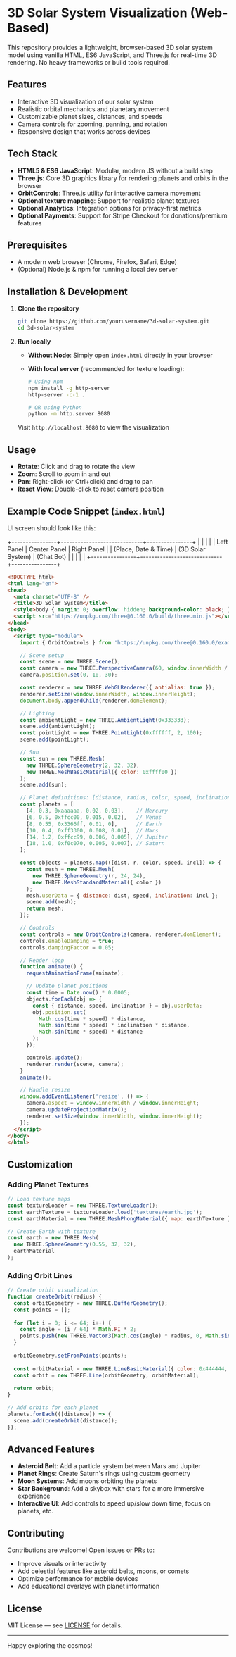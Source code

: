 # 3D Solar System Visualization (Web-Based)

This repository provides a lightweight, browser-based 3D solar system model using vanilla HTML, ES6 JavaScript, and Three.js for real-time 3D rendering. No heavy frameworks or build tools required.

## Features

* Interactive 3D visualization of our solar system
* Realistic orbital mechanics and planetary movement
* Customizable planet sizes, distances, and speeds
* Camera controls for zooming, panning, and rotation
* Responsive design that works across devices

## Tech Stack

* **HTML5 & ES6 JavaScript**: Modular, modern JS without a build step
* **Three.js**: Core 3D graphics library for rendering planets and orbits in the browser
* **OrbitControls**: Three.js utility for interactive camera movement
* **Optional texture mapping**: Support for realistic planet textures
* **Optional Analytics**: Integration options for privacy-first metrics
* **Optional Payments**: Support for Stripe Checkout for donations/premium features

## Prerequisites

* A modern web browser (Chrome, Firefox, Safari, Edge)
* (Optional) Node.js & npm for running a local dev server

## Installation & Development

1. **Clone the repository**

   ```bash
   git clone https://github.com/yourusername/3d-solar-system.git
   cd 3d-solar-system
   ```

2. **Run locally**

   * **Without Node**: Simply open `index.html` directly in your browser
   * **With local server** (recommended for texture loading):

     ```bash
     # Using npm
     npm install -g http-server
     http-server -c-1 .
     
     # OR using Python
     python -m http.server 8080
     ```

   Visit `http://localhost:8080` to view the visualization

## Usage

* **Rotate**: Click and drag to rotate the view
* **Zoom**: Scroll to zoom in and out
* **Pan**: Right-click (or Ctrl+click) and drag to pan
* **Reset View**: Double-click to reset camera position

## Example Code Snippet (`index.html`)
UI screen should look like this:

+----------------+-----------------------------+----------------+
|                |                             |                |
|   Left Panel   |         Center Panel       |   Right Panel  |
| (Place, Date & Time)  |     (3D Solar System)       |   (Chat Bot)   |
|                |                             |                |
+----------------+-----------------------------+----------------+

```html
<!DOCTYPE html>
<html lang="en">
<head>
  <meta charset="UTF-8" />
  <title>3D Solar System</title>
  <style>body { margin: 0; overflow: hidden; background-color: black; }</style>
  <script src="https://unpkg.com/three@0.160.0/build/three.min.js"></script>
</head>
<body>
  <script type="module">
    import { OrbitControls } from 'https://unpkg.com/three@0.160.0/examples/jsm/controls/OrbitControls.js';

    // Scene setup
    const scene = new THREE.Scene();
    const camera = new THREE.PerspectiveCamera(60, window.innerWidth / window.innerHeight, 0.1, 1000);
    camera.position.set(0, 10, 30);

    const renderer = new THREE.WebGLRenderer({ antialias: true });
    renderer.setSize(window.innerWidth, window.innerHeight);
    document.body.appendChild(renderer.domElement);

    // Lighting
    const ambientLight = new THREE.AmbientLight(0x333333);
    scene.add(ambientLight);
    const pointLight = new THREE.PointLight(0xffffff, 2, 100);
    scene.add(pointLight);

    // Sun
    const sun = new THREE.Mesh(
      new THREE.SphereGeometry(2, 32, 32),
      new THREE.MeshBasicMaterial({ color: 0xffff00 })
    );
    scene.add(sun);

    // Planet definitions: [distance, radius, color, speed, inclination]
    const planets = [
      [4, 0.3, 0xaaaaaa, 0.02, 0.03],    // Mercury
      [6, 0.5, 0xffcc00, 0.015, 0.02],   // Venus
      [8, 0.55, 0x3366ff, 0.01, 0],      // Earth
      [10, 0.4, 0xff3300, 0.008, 0.01],  // Mars
      [14, 1.2, 0xffcc99, 0.006, 0.005], // Jupiter
      [18, 1.0, 0xf0c070, 0.005, 0.007], // Saturn
    ];

    const objects = planets.map(([dist, r, color, speed, incl]) => {
      const mesh = new THREE.Mesh(
        new THREE.SphereGeometry(r, 24, 24),
        new THREE.MeshStandardMaterial({ color })
      );
      mesh.userData = { distance: dist, speed, inclination: incl };
      scene.add(mesh);
      return mesh;
    });

    // Controls
    const controls = new OrbitControls(camera, renderer.domElement);
    controls.enableDamping = true;
    controls.dampingFactor = 0.05;

    // Render loop
    function animate() {
      requestAnimationFrame(animate);

      // Update planet positions
      const time = Date.now() * 0.0005;
      objects.forEach(obj => {
        const { distance, speed, inclination } = obj.userData;
        obj.position.set(
          Math.cos(time * speed) * distance,
          Math.sin(time * speed) * inclination * distance,
          Math.sin(time * speed) * distance
        );
      });

      controls.update();
      renderer.render(scene, camera);
    }
    animate();

    // Handle resize
    window.addEventListener('resize', () => {
      camera.aspect = window.innerWidth / window.innerHeight;
      camera.updateProjectionMatrix();
      renderer.setSize(window.innerWidth, window.innerHeight);
    });
  </script>
</body>
</html>
```

## Customization

### Adding Planet Textures

```javascript
// Load texture maps
const textureLoader = new THREE.TextureLoader();
const earthTexture = textureLoader.load('textures/earth.jpg');
const earthMaterial = new THREE.MeshPhongMaterial({ map: earthTexture });

// Create Earth with texture
const earth = new THREE.Mesh(
  new THREE.SphereGeometry(0.55, 32, 32),
  earthMaterial
);
```

### Adding Orbit Lines

```javascript
// Create orbit visualization
function createOrbit(radius) {
  const orbitGeometry = new THREE.BufferGeometry();
  const points = [];
  
  for (let i = 0; i <= 64; i++) {
    const angle = (i / 64) * Math.PI * 2;
    points.push(new THREE.Vector3(Math.cos(angle) * radius, 0, Math.sin(angle) * radius));
  }
  
  orbitGeometry.setFromPoints(points);
  
  const orbitMaterial = new THREE.LineBasicMaterial({ color: 0x444444, transparent: true, opacity: 0.3 });
  const orbit = new THREE.Line(orbitGeometry, orbitMaterial);
  
  return orbit;
}

// Add orbits for each planet
planets.forEach(([distance]) => {
  scene.add(createOrbit(distance));
});
```

## Advanced Features

* **Asteroid Belt**: Add a particle system between Mars and Jupiter
* **Planet Rings**: Create Saturn's rings using custom geometry
* **Moon Systems**: Add moons orbiting the planets
* **Star Background**: Add a skybox with stars for a more immersive experience
* **Interactive UI**: Add controls to speed up/slow down time, focus on planets, etc.

## Contributing

Contributions are welcome! Open issues or PRs to:

* Improve visuals or interactivity
* Add celestial features like asteroid belts, moons, or comets
* Optimize performance for mobile devices
* Add educational overlays with planet information

## License

MIT License — see [LICENSE](LICENSE) for details.

---

Happy exploring the cosmos!
